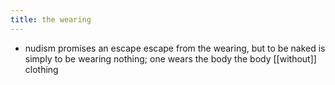 ```yaml
---
title: the wearing
---
```


- nudism promises an escape escape from the wearing, but to be naked is simply to be wearing nothing; one wears the body
the body [[without]] clothing
